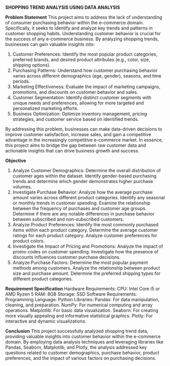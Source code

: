 __SHOPPING TREND ANALYSIS USING DATA ANALYSIS__


__Problem Statement__
This project aims to address the lack of understanding of consumer purchasing behavior within the e-commerce domain. Specifically, it seeks to identify and analyze key trends and patterns in customer shopping habits. 
Understanding customer behavior is crucial for the success of any e-commerce business. By analyzing shopping trends, businesses can gain valuable insights into: 
1. Customer Preferences: Identify the most popular product categories, preferred brands, and desired product attributes (e.g., color, size, shipping options). 
2. Purchasing Patterns: Understand how customer purchasing behavior varies across different demographics (age, gender), seasons, and time periods. 
3. Marketing Effectiveness: Evaluate the impact of marketing campaigns, promotions, and discounts on customer behavior and sales. 
4. Customer Segmentation: Identify distinct customer segments with unique needs and preferences, allowing for more targeted and personalized marketing efforts. 
5. Business Optimization: Optimize inventory management, pricing strategies, and customer service based on identified trends.
    
By addressing this problem, businesses can make data-driven decisions to improve customer satisfaction, increase sales, and gain a competitive advantage in the increasingly competitive e-commerce market. 
In essence, this project aims to bridge the gap between raw customer data and actionable insights that can drive business growth and success. 

__Objective__
1. Analyze Customer Demographics: 
Determine the overall distribution of customer ages within the dataset. 
Identify gender-based purchasing trends and determine which gender demonstrates higher purchase volumes. 
2. Investigate Purchase Behavior: 
Analyze how the average purchase amount varies across different product categories. 
Identify any seasonal or monthly trends in customer spending. 
Examine the relationship between the frequency of purchases and customer age groups. 
Determine if there are any notable differences in purchase behavior between subscribed and non-subscribed customers. 
3. Analyze Product Preferences: 
Identify the most commonly purchased items within each product category. 
Determine the average customer ratings for each product category. 
Analyze customer preferences for product colors. 
4. Investigate the Impact of Pricing and Promotions: 
Analyze the impact of promo codes on customer spending. 
Investigate how the presence of discounts influences customer purchase decisions. 
5. Analyze Purchase Factors: 
Determine the most popular payment methods among customers. 
Analyze the relationship between product size and purchase amount. 
Determine the preferred shipping types for different product categories. 

__Requirement Specification__
Hardware Requirements:
           CPU: Intel Core i5 or AMD Ryzen 5 
           RAM: 8GB 
           Storage: SSD 
Software Requirements:
          Programming Language: Python 
   	      Libraries: 
Pandas: For data manipulation, cleaning, and preparation. 
NumPy: For numerical computing and array operations. 
Matplotlib: For basic data visualization. 
Seaborn: For creating more visually appealing and informative statistical graphics. 
Plotly: For interactive and dynamic visualizations. 

__Conclusion__ 
This project successfully analyzed shopping trend data, providing valuable insights into customer behavior within the e-commerce domain. By employing data analysis techniques and leveraging libraries like Pandas, Seaborn, Matplotlib, and Plotly, the analysis addressed key questions related to customer demographics, purchase behavior, product preferences, and the impact of various factors on purchasing decisions.  

